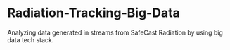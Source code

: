 # Radiation-Tracking-Big-Data
Analyzing data generated in streams from SafeCast Radiation by using big data tech stack.
